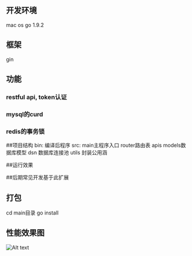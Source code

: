 ## 开发环境
   mac os
   go 1.9.2
## 框架
   gin

## 功能
  ### restful api, token认证
  ### mysql的curd
  ### redis的事务锁

##项目结构
  bin:
      编译后程序
  src:
      main主程序入口
      router路由表
      apis
      models数据库模型
      dsn 数据库连接池
      utils 封装公用涵

##运行效果


##后期常见开发基于此扩展

## 打包
   cd main目录
   go install

## 性能效果图
![Alt text](http://dl2.iteye.com/upload/attachment/0128/0163/92043143-03cc-32ac-b6ce-359e34181794.png)
